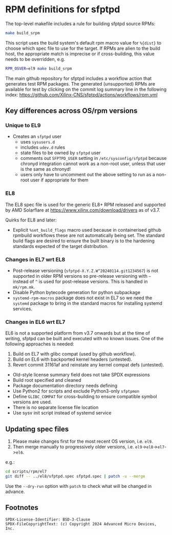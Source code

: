 # RPM definitions for sfptpd

The top-level makefile includes a rule for building sfptpd source RPMs:

```sh
make build_srpm
```

This script uses the build system's default rpm macro value for `%{dist}` to
choose which spec file to use for the target. If RPMs are alien to the build
host, the appropriate match is imprecise or if cross-building, this value
needs to be overridden, e.g.

```sh
RPM_OSVER=el9 make build_srpm
```

The main github repository for sfptpd includes a workflow action that generates
test RPM packages. The generated (unsupported) RPMs are available for test by
clicking on the commit log summary line in the following index:
<https://github.com/Xilinx-CNS/sfptpd/actions/workflows/rpm.yml>

## Key differences across OS/rpm versions

### Unique to EL9

* Creates an `sfptpd` user
   - uses `sysusers.d`
   - includes `udev.d` rules
   - state files to be owned by `sfptpd` user
   - comments out `SFPTPD_USER` setting in `/etc/sysconfig/sfptpd` because
     chronyd integration cannot work as a non-root user, unless that user
     is the same as chronyd!
   - users only have to uncomment out the above setting to run as a non-root
     user if appropriate for them

### EL8

The EL8 spec file is used for the generic EL8+ RPM released and supported by
AMD Solarflare at <https://www.xilinx.com/download/drivers> as of v3.7.

Quirks for EL8 and later:

* Explicit `%set_build_flags` macro used because in containerised github
  rpmbuild workflows these are not automatically being set. The standard build
  flags are desired to ensure the built binary is to the hardening standards
  expected of the target distribution.

### Changes in EL7 wrt EL8

* Post-release versioning (`sfptpd-X.Y.Z.W^20240114.git1234567`) is not
  supported in older RPM versions so pre-release versioning with `~` instead of
  `^` is used for post-release versions. This is handled in `mk/rpm.mk`.
* Disable Python bytecode generation for python subpackage
* `systemd-rpm-macros` package does not exist in EL7 so we need the `systemd`
  package to bring in the standard macros for installing systemd services.

### Changes in EL6 wrt EL7

EL6 is not a supported platform from v3.7 onwards but at the time of writing,
sfptpd can be built and executed with no known issues. One of the following
approaches is needed:

1. Build on EL7 with glibc compat (used by github workflow).
2. Build on EL6 with backported kernel headers (untested).
3. Revert commit 31161af and reinstate any kernel compat defs (untested).

* Old-style license summary field does not take SPDX expressions
* Build root specified and cleaned
* Package documentation directory needs defining
* Use Python2 for scripts and exclude Python3-only `sfptpmon`
* Define `GLIBC_COMPAT` for cross-building to ensure compatible symbol
  versions are used.
* There is no separate license file location
* Use sysv init script instead of systemd service

## Updating spec files

1. Please make changes first for the most recent OS version, i.e. `el9`.
2. Then merge manually to progressively older versions,
   i.e. `el9`->`el8`->`el7`->`el6`.

e.g.:

```sh
cd scripts/rpm/el7
git diff -- ../el8/sfptpd.spec sfptpd.spec | patch -u --merge
```

Use the `--dry-run` option with `patch` to check what will be changed in
advance.

## Footnotes

```
SPDX-License-Identifier: BSD-3-Clause
SPDX-FileCopyrightText: (c) Copyright 2024 Advanced Micro Devices, Inc.
```
